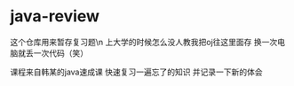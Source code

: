 # java-review
这个仓库用来暂存复习题\n
上大学的时候怎么没人教我把oj往这里面存 换一次电脑就丢一次代码（笑）

课程来自韩某的java速成课 快速复习一遍忘了的知识 并记录一下新的体会
